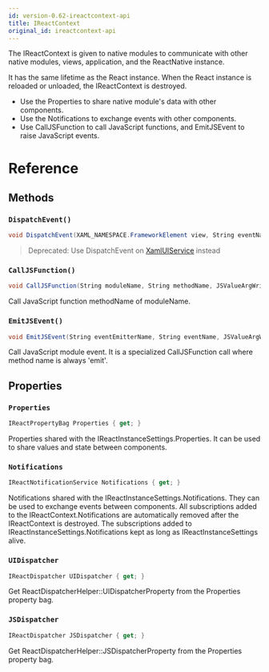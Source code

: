 ```yaml
---
id: version-0.62-ireactcontext-api
title: IReactContext
original_id: ireactcontext-api
---
```


The IReactContext is given to native modules to communicate with other native modules, views, application, and the ReactNative instance.

It has the same lifetime as the React instance. When the React instance is reloaded or unloaded, the IReactContext is destroyed.

- Use the Properties to share native module's data with other components.
- Use the Notifications to exchange events with other components.
- Use CallJSFunction to call JavaScript functions, and EmitJSEvent to raise JavaScript events.

# Reference

## Methods

### `DispatchEvent()`

```csharp
void DispatchEvent(XAML_NAMESPACE.FrameworkElement view, String eventName, JSValueArgWriter eventDataArgWriter);
```

> Deprecated: Use DispatchEvent on [XamlUIService](XamlUIService-api-windows.md) instead

### `CallJSFunction()`

```csharp
void CallJSFunction(String moduleName, String methodName, JSValueArgWriter paramsArgWriter);
```

Call JavaScript function methodName of moduleName.

### `EmitJSEvent()`

```csharp
void EmitJSEvent(String eventEmitterName, String eventName, JSValueArgWriter paramsArgWriter);
```

Call JavaScript module event. It is a specialized CallJSFunction call where method name is always 'emit'.


## Properties

### `Properties`

```csharp
IReactPropertyBag Properties { get; }
```

Properties shared with the IReactInstanceSettings.Properties. It can be used to share values and state between components.

### `Notifications`

```csharp
IReactNotificationService Notifications { get; }
```

Notifications shared with the IReactInstanceSettings.Notifications. They can be used to exchange events between components.
All subscriptions added to the IReactContext.Notifications are automatically removed after the IReactContext is destroyed.
The subscriptions added to IReactInstanceSettings.Notifications kept as long as IReactInstanceSettings alive.

### `UIDispatcher`

```csharp
IReactDispatcher UIDispatcher { get; }
```

Get ReactDispatcherHelper::UIDispatcherProperty from the Properties property bag.

### `JSDispatcher`

```csharp
IReactDispatcher JSDispatcher { get; }
```

Get ReactDispatcherHelper::JSDispatcherProperty from the Properties property bag.


<!-- // Copyright (c) Microsoft Corporation.
// Licensed under the MIT License.

import "IJSValueWriter.idl";
import "IReactNotificationService.idl";
import "IReactPropertyBag.idl";

#include "NamespaceRedirect.h"

namespace Microsoft.ReactNative {

  // The IReactContext is given to native modules to communicate with
  // other native modules, views, application, and the ReactNative instance.
  // It has the same lifetime as the React instance. When the React instance is reloaded or unloaded,
  // the IReactContext is destroyed.
  // Use the Properties to share native module's data with other components.
  // Use the Notifications to exchange events with other components.
  // Use CallJSFunction to call JavaScript functions, and EmitJSEvent to raise JavaScript events.
  [webhosthidden]
  interface IReactContext {
    // Properties shared with the IReactInstanceSettings.Properties. It can be used to share values and state between components.
    IReactPropertyBag Properties { get; };

    // Notifications shared with the IReactInstanceSettings.Notifications. They can be used to exchange events between components.
    // All subscriptions added to the IReactContext.Notifications are automatically removed after the IReactContext is destroyed.
    // The subscriptions added to IReactInstanceSettings.Notifications kept as long as IReactInstanceSettings alive.
    IReactNotificationService Notifications { get; };

    // Get ReactDispatcherHelper::UIDispatcherProperty from the Properties property bag.
    IReactDispatcher UIDispatcher { get; };

    // Get ReactDispatcherHelper::JSDispatcherProperty from the Properties property bag.
    IReactDispatcher JSDispatcher { get; };

    // Deprecated: Use DispatchEvent on XamlUIService instead
    void DispatchEvent(XAML_NAMESPACE.FrameworkElement view, String eventName, JSValueArgWriter eventDataArgWriter);

    // Call JavaScript function methodName of moduleName.
    void CallJSFunction(String moduleName, String methodName, JSValueArgWriter paramsArgWriter);

    // Call JavaScript module event. It is a specialized CallJSFunction call where method name is always 'emit'.
    void EmitJSEvent(String eventEmitterName, String eventName, JSValueArgWriter paramsArgWriter);
  }
} // namespace Microsoft.ReactNative -->
